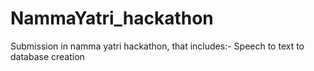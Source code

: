 # NammaYatri_hackathon
Submission in namma yatri hackathon, that includes:- Speech to text to database creation
